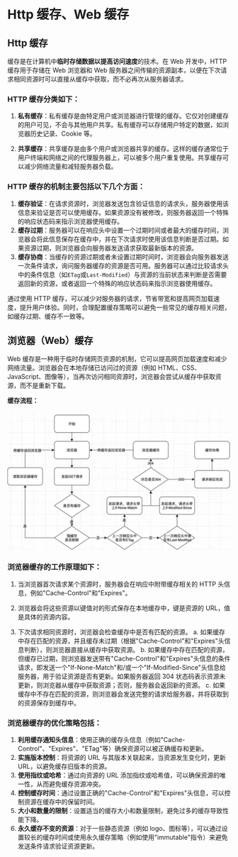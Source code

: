 # Http 缓存、Web 缓存

## Http 缓存

缓存是在计算机中**临时存储数据以提高访问速度**的技术。在 Web 开发中，HTTP 缓存用于存储在 Web 浏览器和 Web 服务器之间传输的资源副本，以便在下次请求相同资源时可以直接从缓存中获取，而不必再次从服务器请求。

### HTTP 缓存分类如下：

1. **私有缓存**：私有缓存是由特定用户或浏览器进行管理的缓存。它仅对创建缓存的用户可见，不会与其他用户共享。私有缓存可以存储用户特定的数据，如浏览器历史记录、Cookie 等。

2. **共享缓存**：共享缓存是由多个用户或浏览器共享的缓存。这样的缓存通常位于用户终端和网络之间的代理服务器上，可以被多个用户重复使用。共享缓存可以减少网络流量和减轻服务器负载。

### HTTP 缓存的机制主要包括以下几个方面：

1. **缓存验证**：在请求资源时，浏览器发送包含验证信息的请求头，服务器使用该信息来验证是否可以使用缓存。如果资源没有被修改，则服务器返回一个特殊的响应状态码来指示浏览器使用缓存。
2. **缓存过期**：服务器可以在响应头中设置一个过期时间或者最大的缓存时间，浏览器会将此信息保存在缓存中，并在下次请求时使用该信息判断是否过期。如果资源过期，则浏览器会向服务器发送请求获取最新版本的资源。
3. **缓存协商**：当缓存的资源过期或者未设置过期时间时，浏览器会向服务器发送一次条件请求，询问服务器缓存的资源是否可用。服务器可以通过比较请求头中的条件信息（如`ETag`或`Last-Modified`）与资源的当前状态来判断是否需要返回新的资源，或者返回一个特殊的响应状态码来指示浏览器使用缓存。

通过使用 HTTP 缓存，可以减少对服务器的请求，节省带宽和提高网页加载速度，提升用户体验。同时，合理配置缓存策略可以避免一些常见的缓存相关问题，如缓存过期、缓存不一致等。

## 浏览器（Web）缓存

Web 缓存是一种用于临时存储网页资源的机制，它可以提高网页加载速度和减少网络流量。浏览器会在本地存储已访问过的资源（例如 HTML、CSS、JavaScript、图像等），当再次访问相同资源时，浏览器会尝试从缓存中获取资源，而不是重新下载。

**缓存流程：**

![img](./asset/9.1.png)

### 浏览器缓存的工作原理如下：

1. 当浏览器首次请求某个资源时，服务器会在响应中附带缓存相关的 HTTP 头信息，例如"Cache-Control"和"Expires"。

2. 浏览器会将这些资源以键值对的形式保存在本地缓存中，键是资源的 URL，值是具体的资源内容。

3. 下次请求相同资源时，浏览器会检查缓存中是否有匹配的资源。 a. 如果缓存中存在匹配的资源，并且缓存未过期（根据"Cache-Control"和"Expires"头信息判断），则浏览器直接从缓存中获取资源。 b. 如果缓存中存在匹配的资源，但缓存已过期，则浏览器发送带有"Cache-Control"和"Expires"头信息的条件请求，即发送一个"If-None-Match"和/或一个"If-Modified-Since"头信息给服务器，用于验证资源是否有更新。如果服务器返回 304 状态码表示资源未更新，则浏览器从缓存中获取资源；否则，服务器会返回新的资源。 c. 如果缓存中不存在匹配的资源，则浏览器会发送完整的请求给服务器，并将获取到的资源保存到缓存中。

### 浏览器缓存的优化策略包括：

1. **利用缓存通知头信息**：使用正确的缓存头信息（例如"Cache-Control"、"Expires"、"ETag"等）确保资源可以被正确缓存和更新。
2. **实施版本控制**：将资源的 URL 与其版本关联起来，当资源发生变化时，更新 URL，以避免缓存旧版本的资源。
3. **使用指纹或哈希**：通过向资源的 URL 添加指纹或哈希值，可以确保资源的唯一性，从而避免缓存资源冲突。
4. **控制缓存时间**：通过设置正确的"Cache-Control"和"Expires"头信息，可以控制资源在缓存中的保留时间。
5. **大小和数量的限制**：设置适当的缓存大小和数量限制，避免过多的缓存导致性能下降。
6. **永久缓存不变的资源**：对于一些静态资源（例如 logo、图标等），可以通过设置较长的缓存时间或使用永久缓存策略（例如使用"immutable"指令）来避免发送条件请求验证资源更新。
